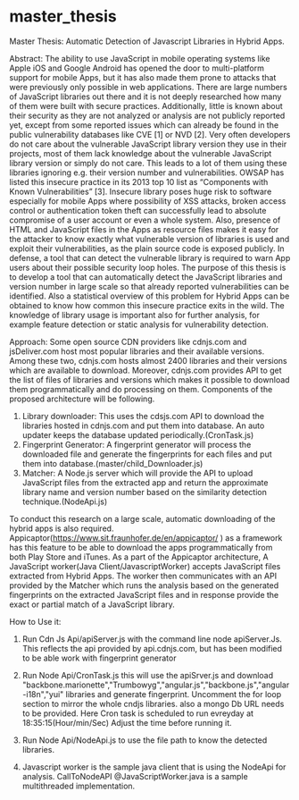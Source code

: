 # master_thesis
Master Thesis: Automatic Detection of Javascript Libraries in Hybrid Apps.

Abstract: The ability to use JavaScript in mobile operating systems like Apple iOS and Google Android has opened the door to multi-platform support for mobile Apps, but it has also made them prone to attacks that were previously only possible in web applications. There are large numbers of JavaScript libraries out there and it is not deeply researched how many of them were built with secure practices. Additionally, little is known about their security as they are not analyzed or analysis are not publicly reported yet, except from some reported issues which can already be found in the public vulnerability databases like CVE [1] or NVD [2]. Very often developers do not care about the vulnerable JavaScript library version they use in their projects, most of them lack knowledge about the vulnerable JavaScript library version or simply do not care. This leads to a lot of them using these libraries ignoring e.g. their version number and vulnerabilities.  OWSAP has listed this insecure practice in its 2013 top 10 list as “Components with Known Vulnerabilities” [3]. Insecure library poses huge risk to software especially for mobile Apps where possibility of XSS attacks, broken access control or authentication token theft can successfully lead to absolute compromise of a user account or even a whole system. Also, presence of HTML and JavaScript files in the Apps as resource files makes it easy for the attacker to know exactly what vulnerable version of libraries is used and exploit their vulnerabilities, as the plain source code is exposed publicly. In defense, a tool that can detect the vulnerable library is required to warn App users about their possible security loop holes. The purpose of this thesis is to develop a tool that can automatically detect the JavaScript libraries and version number in large scale so that already reported vulnerabilities can be identified. Also a statistical overview of this problem for Hybrid Apps can be obtained to know how common this insecure practice exits in the wild. The knowledge of library usage is important also for further analysis, for example feature detection or static analysis for vulnerability detection. 

Approach: Some open source CDN providers like cdnjs.com and jsDeliver.com host most popular libraries and their available versions. Among these two, cdnjs.com hosts almost 2400 libraries and their versions which are available to download. Moreover, cdnjs.com provides API to get the list of files of libraries and versions which makes it possible to download them programmatically and do processing on them. Components of the proposed architecture will be following.

1.	Library downloader: This uses the cdsjs.com API to download the libraries hosted in cdnjs.com and put them into database. An auto updater keeps the database updated periodically.(CronTask.js)
2.	Fingerprint Generator: A fingerprint generator will process the downloaded file and generate the fingerprints for each files and put them into database.(master/child_Downloader.js)
3.	Matcher: A Node.js server which will provide the API to upload JavaScript files from the extracted app and return the approximate library name and version number based on the similarity detection technique.(NodeApi.js)

To conduct this research on a large scale, automatic downloading of the hybrid apps is also required. Appicaptor(https://www.sit.fraunhofer.de/en/appicaptor/ ) as a framework has this feature to be able to download the apps programmatically from both Play Store and iTunes.  As a part of the Appicaptor architecture, A JavaScript worker(Java Client/JavascriptWorker) accepts JavaScript files extracted from Hybrid Apps. The worker then communicates with an API provided by the Matcher which runs the analysis based on the generated fingerprints on the extracted JavaScript files and in response provide the exact or partial match of a JavaScript library. 

How to Use it:


1. Run Cdn Js Api/apiServer.js with the command line node apiServer.Js. This reflects the api provided by api.cdnjs.com, but has been modified to be able work with fingerprint generator

2. Run Node Api/CronTask.js this will use the apiSrver.js and download "backbone.marionette","Trumbowyg","angular.js","backbone.js","angular-i18n","yui" libraries and generate fingerprint. Uncomment the for loop section to mirror the whole cndjs libraries. also a mongo Db URL needs to be provided. Here Cron task is scheduled to run evreyday at 18:35:15(Hour/min/Sec) Adjust the time before running it.

3. Run Node Api/NodeApi.js to use the file path to know the detected libraries.

4. Javascript worker is the sample java client that is using the NodeApi for analysis. CallToNodeAPI @JavaScriptWorker.java is a sample multithreaded implementation.





